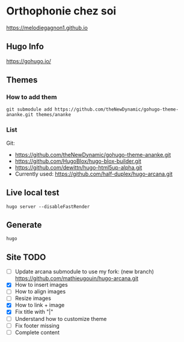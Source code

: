 # Orthophonie chez soi

https://melodiegagnon1.github.io

## Hugo Info

https://gohugo.io/

## Themes

### How to add them

`git submodule add https://github.com/theNewDynamic/gohugo-theme-ananke.git themes/ananke`

### List

Git:
* https://github.com/theNewDynamic/gohugo-theme-ananke.git
* https://github.com/HugoBlox/hugo-blox-builder.git
* https://github.com/dewittn/hugo-html5up-alpha.git
* Currently used: https://github.com/half-duplex/hugo-arcana.git

## Live local test

`hugo server --disableFastRender`

## Generate

`hugo`

## Site TODO

* [ ] Update arcana submodule to use my fork: (new branch) https://github.com/mathieugouin/hugo-arcana.git
* [x] How to insert images
* [ ] How to align images
* [ ] Resize images
* [x] How to link + image
* [x] Fix title with "|"
* [ ] Understand how to customize theme
* [ ] Fix footer missing
* [ ] Complete content
